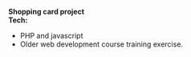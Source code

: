 
**Shopping card project**  
**Tech:**
- PHP and javascript
- Older web development course training exercise.
